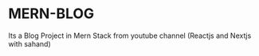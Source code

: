 # MERN-BLOG
Its a Blog Project in Mern Stack  from youtube channel (Reactjs and Nextjs with sahand)
